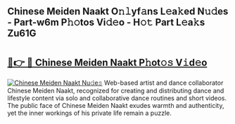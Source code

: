 ## Chinese Meiden Naakt O𝚗𝚕yf𝚊ns L𝚎a𝚔ed N𝚞𝚍es - Part-w6m P𝚑𝚘tos Vi𝚍𝚎o - H𝚘𝚝 Part L𝚎a𝚔s Zu61G

# <h2><a href="http://kf5moh.oniu.top/?m=Chinese+Meiden+Naakt">🔗👉 🔴 Chinese Meiden Naakt P𝚑ot𝚘𝚜 V𝚒d𝚎o</a></h2>

[![Chinese Meiden Naakt Nu𝚍e𝚜](https://i.imgur.com/0qMVB7G.gif)](http://kf5moh.oniu.top/?m=Chinese+Meiden+Naakt)
Web-based artist and dance collaborator Chinese Meiden Naakt, recognized for creating and distributing dance and lifestyle content via solo and collaborative dance routines and short videos. The public face of Chinese Meiden Naakt exudes warmth and authenticity, yet the inner workings of his private life remain a puzzle.  
